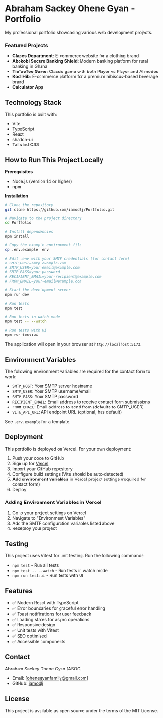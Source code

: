 # Abraham Sackey Ohene Gyan - Portfolio

My professional portfolio showcasing various web development projects.

### Featured Projects
- **Clapes Department**: E-commerce website for a clothing brand
- **Abokobi Secure Banking Shield**: Modern banking platform for rural banking in Ghana
- **TicTacToe Game**: Classic game with both Player vs Player and AI modes
- **Kool Hib**: E-commerce platform for a premium hibiscus-based beverage brand
- **Calculator App**

## Technology Stack

This portfolio is built with:
- Vite
- TypeScript
- React
- shadcn-ui
- Tailwind CSS

## How to Run This Project Locally

**Prerequisites**
- Node.js (version 14 or higher)
- npm

**Installation**

```sh
# Clone the repository
git clone https://github.com/iamodlj/Portfolio.git

# Navigate to the project directory
cd Portfolio

# Install dependencies
npm install

# Copy the example environment file
cp .env.example .env

# Edit .env with your SMTP credentials (for contact form)
# SMTP_HOST=smtp.example.com
# SMTP_USER=your-email@example.com
# SMTP_PASS=your-password
# RECIPIENT_EMAIL=your-recipient@example.com
# FROM_EMAIL=your-email@example.com

# Start the development server
npm run dev

# Run tests
npm test

# Run tests in watch mode
npm test -- --watch

# Run tests with UI
npm run test:ui
```

The application will open in your browser at `http://localhost:5173`.

## Environment Variables

The following environment variables are required for the contact form to work:

- `SMTP_HOST`: Your SMTP server hostname
- `SMTP_USER`: Your SMTP username/email
- `SMTP_PASS`: Your SMTP password
- `RECIPIENT_EMAIL`: Email address to receive contact form submissions
- `FROM_EMAIL`: Email address to send from (defaults to SMTP_USER)
- `VITE_API_URL`: API endpoint URL (optional, has default)

See `.env.example` for a template.

## Deployment

This portfolio is deployed on Vercel. For your own deployment:

1. Push your code to GitHub
2. Sign up for [Vercel](https://vercel.com)
3. Import your GitHub repository
4. Configure build settings (Vite should be auto-detected)
5. **Add environment variables** in Vercel project settings (required for contact form)
6. Deploy

### Adding Environment Variables in Vercel

1. Go to your project settings on Vercel
2. Navigate to "Environment Variables"
3. Add the SMTP configuration variables listed above
4. Redeploy your project

## Testing

This project uses Vitest for unit testing. Run the following commands:

- `npm test` - Run all tests
- `npm test -- --watch` - Run tests in watch mode
- `npm run test:ui` - Run tests with UI

## Features

- ✅ Modern React with TypeScript
- ✅ Error boundaries for graceful error handling
- ✅ Toast notifications for user feedback
- ✅ Loading states for async operations
- ✅ Responsive design
- ✅ Unit tests with Vitest
- ✅ SEO optimized
- ✅ Accessible components

## Contact

Abraham Sackey Ohene Gyan (ASOG)
- Email: [ohenegyanfamily@gmail.com]
- GitHub: [iamodlj](https://github.com/iamodlj)

## License

This project is available as open source under the terms of the MIT License. 